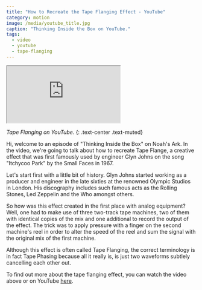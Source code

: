 ```yaml
---
title: "How to Recreate the Tape Flanging Effect - YouTube"
category: motion
image: /media/youtube_title.jpg
caption: "Thinking Inside the Box on YouTube."
tags:
  - video
  - youtube
  - tape-flanging
---
```


<div class="embed-responsive embed-responsive-16by9">
	<iframe class="embed-responsive-item" src="https://www.youtube.com/embed/Tl5i4kOXMbg" allowfullscreen></iframe>
</div>

_Tape Flanging on YouTube._
{: .text-center .text-muted}

Hi, welcome to an episode of "Thinking Inside the Box" on Noah's Ark. In the video, we're going to talk about how to recreate Tape Flange, a creative effect that was first famously used by engineer Glyn Johns on the song "Itchycoo Park" by the Small Faces in 1967.

Let's start first with a little bit of history. Glyn Johns started working as a producer and engineer in the late sixties at the renowned Olympic Studios in London. His discography includes such famous acts as the Rolling Stones, Led Zeppelin and the Who amongst others.

So how was this effect created in the first place with analog equipment? Well, one had to make use of three two-track tape machines, two of them with identical copies of the mix and one additional to record the output of the effect. The trick was to apply pressure with a finger on the second machine's reel in order to alter the speed of the reel and sum the signal with the original mix of the first machine.

Although this effect is often called Tape Flanging, the correct terminology is in fact Tape Phasing because all it really is, is just two waveforms subtlely cancelling each other out.

To find out more about the tape flanging effect, you can watch the video above or on YouTube [here](https://youtu.be/Tl5i4kOXMbg).
